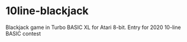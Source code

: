 # 10line-blackjack
Blackjack game in Turbo BASIC XL for Atari 8-bit. Entry for 2020 10-line BASIC contest
